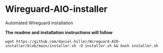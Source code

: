 # Wireguard-AIO-installer
Automated Wireguard installation

**The readme and installation instructions will follow**

```
wget https://github.com/daniel-hiller/Wireguard-AIO-installer/blob/main/installer.sh -O installer.sh && bash installer.sh
```
